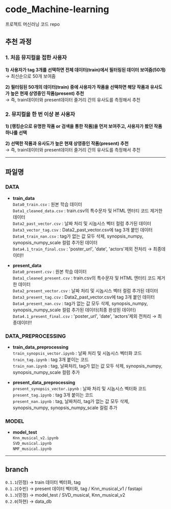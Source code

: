 # code_Machine-learning
프로젝트 머신러닝 코드 repo

## 추천 과정
### 1. 처음 뮤지컬을 접한 사용자
**1) 사용자가 tag 3개를 선택하면 전체 데이터(train)에서 필터링된 데이터 보여줌(50개)**\
→ 최신순으로 50개 보여줌

**2) 필터링된 50개의 데이터(train) 중에 사용자가 작품을 선택하면 해당 작품과 유사도가 높은 현재 상영중인 작품(present) 추천**\
→ 즉, train데이터와 present데이터 줄거리 간의 유사도를 측정해서 추천

### 2. 뮤지컬을 한 번 이상 본 사용자
**1) [랭킹순으로 유명한 작품 or 검색을 통한 작품]을 먼저 보여주고, 사용자가 봤던 작품 하나를 선택**

**2) 선택한 작품과 유사도가 높은 현재 상영중인 작품(present) 추천**\
→ 즉, train데이터와 present데이터 줄거리 간의 유사도를 측정해서 추천

----
## 파일명
### DATA
- **train_data**\
`Data0_train.csv` : 원본 학습 데이터\
`Data1_cleaned_data.csv` : train.csv의 특수문자 및 HTML 엔터티 코드 제거한 데이터\
`Data2_past_vector.csv` : 날짜 처리 및 시놉시스 벡터 컬럼 추가된 데이터\
`Data3_vector_tag.csv` : Data2_past_vector.csv에 tag 3개 붙인 데이터\
`Data4_train_nan.csv` :  tag가 없는 값 모두 삭제, synopsis_numpy, synopsis_numpy_scale 컬럼 추가된 데이터\
`Data4.1_train_final.csv` : 'poster_url', 'date', 'actors'제외 전처리 → 최종데이터!!

- **present_data**\
`Data0_present.csv` : 원본 학습 데이터\
`Data1_cleaned_present.csv` : train.csv의 특수문자 및 HTML 엔터티 코드 제거한 데이터\
`Data2_present_vector.csv` : 날짜 처리 및 시놉시스 벡터 컬럼 추가된 데이터\
`Data3_present_tag.csv` : Data2_past_vector.csv에 tag 3개 붙인 데이터\
`Data4_present_nan.csv` :  tag가 없는 값 모두 삭제, synopsis_numpy, synopsis_numpy_scale 컬럼 추가된 데이터(최종 완성된 데이터)\
`Data4.1_present_final.csv` : 'poster_url', 'date', 'actors'제외 전처리 → 최종데이터!!

### DATA_PREPROCESSING
- **train_data_preprocessing**\
`train_synopsis_vector.ipynb` : 날짜 처리 및 시놉시스 벡터화 코드\
`train_tag.ipynb` : tag 3개 붙이는 코드\
`train_nan.ipynb` : tag, 날짜처리, tag가 없는 값 모두 삭제, synopsis_numpy, synopsis_numpy_scale 컬럼 추가

- **present_data_preprocessing**\
`present_synopsis_vector.ipynb` : 날짜 처리 및 시놉시스 벡터화 코드\
`present_tag.ipynb` : tag 3개 붙이는 코드\
`present_nan.ipynb` : tag, 날짜처리, tag가 없는 값 모두 삭제, synopsis_numpy, synopsis_numpy_scale 컬럼 추가

### MODEL
- **model_test**\
`Knn_musical_v2.ipynb`\
`SVD_musical.ipynb`\
`NMF_musical.ipynb`
----
## branch
`0.1.1`(민정) → train 데이터 벡터화, tag \
`0.1.2`(수빈) → present 데이터 벡터화, tag / Knn_musical_v1 / fastapi \
`0.1.3`(민정) → model_test / SVD_musical, Knn_musical_v2 \
`0.2.0`(하현) → data_db
